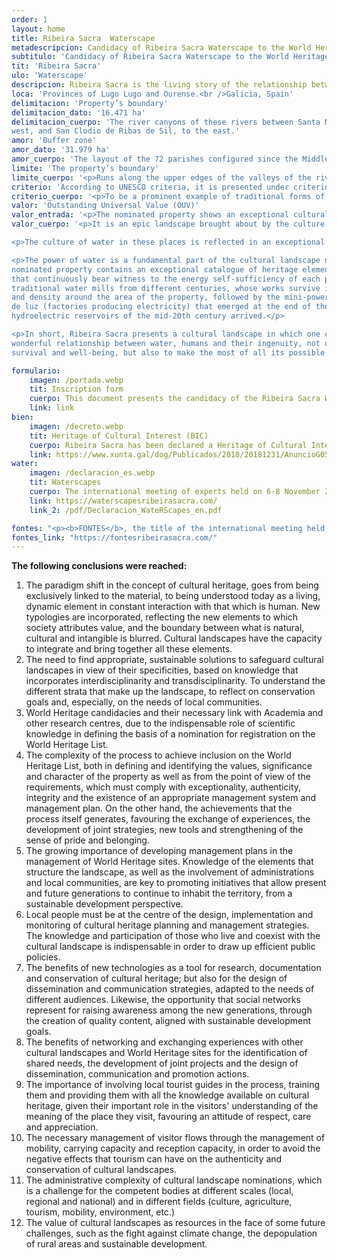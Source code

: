 ```yaml
---
order: 1
layout: home
title: Ribeira Sacra  Waterscape
metadescripcion: Candidacy of Ribeira Sacra Waterscape to the World Heritage List
subtitulo: 'Candidacy of Ribeira Sacra Waterscape to the World Heritage List'
tit: 'Ribeira Sacra'
ulo: 'Waterscape'
descripcion: Ribeira Sacra is the living story of the relationship between water and mankind, whose ingenuity has sculpted a waterscape over <b class="text-sky-500">more than 1,500 years of continuous occupation</b>
loca: 'Provinces of Lugo Lugo and Ourense.<br />Galicia, Spain'
delimitacion: 'Property’s boundary'
delimitacion_dato: '16.471 ha'
delimitacion_cuerpo: 'The river canyons of these rivers between Santa María de Pesqueiras, to the
west, and San Clodio de Ribas de Sil, to the east.'
amor: 'Buffer zone'
amor_dato: '31.979 ha'
amor_cuerpo: 'The layout of the 72 parishes configured since the Middle Ages and that still survive as identity references in the area.'
limite: 'The property’s boundary'
limite_cuerpo: '<p>Runs along the upper edges of the valleys of the rivers Sil and Miño in the sections close to the junction of the two rivers. Its boundary is defined on the ground in what is locally known as <b>bocarribeira</b>, which is the place where the slope changes abruptly, going from values above 30% (ribeiras) to values below 10% (chairas)'
criterio: 'According to UNESCO criteria, it is presented under criterion (v)'
criterio_cuerpo: '<p>To be a prominent example of traditional forms of human settlement or use of land or sea, representative of a culture (or several cultures), or of man&#39;s interaction with the environment, especially when the environment has become vulnerable due to the impact of irreversible changes.</p>'
valor: 'Outstanding Universal Value (OUV)'
valor_entrada: '<p>The nominated property shows an exceptional cultural waterscape embedded between the spectacular river canyons located at the confluence of the rivers Sil and Miño (Galicia, Spain), on the Atlantic coast of rainy Iberia, popularly known as Ribeira Sacra.</p>'
valor_cuerpo: '<p>It is an epic landscape brought about by the culture and heritage of water, sustained by its countless streams, brooks and rivers that define its unique identity, beauty, composition and settlement patterns. It illustrates the origin and evolution of a territory sculpted by water and a paradigm of a water culture, in which the traces that have marked its construction over more than 1,500 years of continuous occupation can be vividly recognised, and that has its origins in the ancient hermit and monastic tradition rooted in this area.</p>

<p>The culture of water in these places is reflected in an exceptional water heritage that includes archaeological sites, the water-associated devices of all periods, including an important hydraulic industrial heritage, the unique drainage systems of the socalcos or crop terraces, as well as multiple other vernacular manifestations in the form of sacralised fountains and mines, canals, dams, passes and bridges, river routes and other unique works associated with water.</p>

<p>The power of water is a fundamental part of the cultural landscape narrative. The area of the
nominated property contains an exceptional catalogue of heritage elements of hydraulic use
that continuously bear witness to the energy self-sufficiency of each period, including
traditional water mills from different centuries, whose works survive in exceptional number
and density around the area of the property, followed by the mini-power stations or fábricas
de luz (factories producing electricity) that emerged at the end of the 19th century, until the
hydroelectric reservoirs of the mid-20th century arrived.</p>

<p>In short, Ribeira Sacra presents a cultural landscape in which one can read the story of the
wonderful relationship between water, humans and their ingenuity, not only to ensure their
survival and well-being, but also to make the most of all its possible uses.</p>'

formulario:
    imagen: /portada.webp
    tit: Inscription form 
    cuerpo: This document presents the candidacy of the Ribeira Sacra Waterscape to the World Heritage List
    link: link
bien:
    imagen: /decreto.webp
    tit: Heritage of Cultural Interest (BIC)
    cuerpo: Ribeira Sacra has been declared a Heritage of Cultural Interest in the Cultural Landscape category since 2018
    link: https://www.xunta.gal/dog/Publicados/2018/20181231/AnuncioG0535-281218-0001_es.html
water:
    imagen: /declaracion_es.webp
    tit: Waterscapes
    cuerpo: The international meeting of experts held on 6-8 November 2023 in Ribeira Sacra concluded with the declaration on Cultural Waterscapes,
    link: https://waterscapesribeirasacra.com/
    link_2: /pdf/Declaracion_WateRScapes_en.pdf

fontes: "<p><b>FONTES</b>, the title of the international meeting held between 27 and 29 October 2024, refers to the more than 900 water springs that flow throughout the Ribeira Sacra territory and that contribute to shaping this extraordinary landscape, and also to the sources of knowledge, an essential factor when dealing with a heritage property.</p>"
fontes_link: "https://fontesribeirasacra.com/"
---
```


**The following conclusions were reached:**

1. The paradigm shift in the concept of cultural heritage, goes from being exclusively linked to
the material, to being understood today as a living, dynamic element in constant interaction
with that which is human. New typologies are incorporated, reflecting the new elements to
which society attributes value, and the boundary between what is natural, cultural and
intangible is blurred. Cultural landscapes have the capacity to integrate and bring together all
these elements.
2. The need to find appropriate, sustainable solutions to safeguard cultural landscapes in view
of their specificities, based on knowledge that incorporates interdisciplinarity and
transdisciplinarity. To understand the different strata that make up the landscape, to reflect on
conservation goals and, especially, on the needs of local communities.
3. World Heritage candidacies and their necessary link with Academia and other research
centres, due to the indispensable role of scientific knowledge in defining the basis of a
nomination for registration on the World Heritage List.
4. The complexity of the process to achieve inclusion on the World Heritage List, both in
defining and identifying the values, significance and character of the property as well as from
the point of view of the requirements, which must comply with exceptionality, authenticity,
integrity and the existence of an appropriate management system and management plan. On
the other hand, the achievements that the process itself generates, favouring the exchange of
experiences, the development of joint strategies, new tools and strengthening of the sense of
pride and belonging.
5. The growing importance of developing management plans in the management of World
Heritage sites. Knowledge of the elements that structure the landscape, as well as the
involvement of administrations and local communities, are key to promoting initiatives that
allow present and future generations to continue to inhabit the territory, from a sustainable
development perspective.
6. Local people must be at the centre of the design, implementation and monitoring of cultural
heritage planning and management strategies. The knowledge and participation of those who
live and coexist with the cultural landscape is indispensable in order to draw up efficient public
policies.
7. The benefits of new technologies as a tool for research, documentation and conservation of
cultural heritage; but also for the design of dissemination and communication strategies,
adapted to the needs of different audiences. Likewise, the opportunity that social networks
represent for raising awareness among the new generations, through the creation of quality
content, aligned with sustainable development goals.
8. The benefits of networking and exchanging experiences with other cultural landscapes and
World Heritage sites for the identification of shared needs, the development of joint projects
and the design of dissemination, communication and promotion actions.
9. The importance of involving local tourist guides in the process, training them and providing
them with all the knowledge available on cultural heritage, given their important role in the
visitors&#39; understanding of the meaning of the place they visit, favouring an attitude of respect,
care and appreciation.
10. The necessary management of visitor flows through the management of mobility, carrying
capacity and reception capacity, in order to avoid the negative effects that tourism can have
on the authenticity and conservation of cultural landscapes.
11. The administrative complexity of cultural landscape nominations, which is a challenge for
the competent bodies at different scales (local, regional and national) and in different fields
(culture, agriculture, tourism, mobility, environment, etc.)
12. The value of cultural landscapes as resources in the face of some future challenges, such as
the fight against climate change, the depopulation of rural areas and sustainable development.